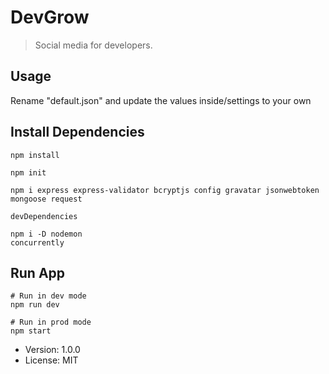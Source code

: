 # DevGrow

> Social media for developers.

## Usage

Rename "default.json" and update the values inside/settings to your own

## Install Dependencies

```
npm install

npm init

npm i express express-validator bcryptjs config gravatar jsonwebtoken mongoose request

devDependencies

npm i -D nodemon  
concurrently
```

## Run App

```
# Run in dev mode
npm run dev

# Run in prod mode
npm start
```

- Version: 1.0.0
- License: MIT
